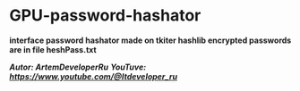 # GPU-password-hashator

**interface password hashator made on tkiter hashlib encrypted passwords are in file heshPass.txt**

***Autor: ArtemDeveloperRu***
***YouTuve: https://www.youtube.com/@Itdeveloper_ru***